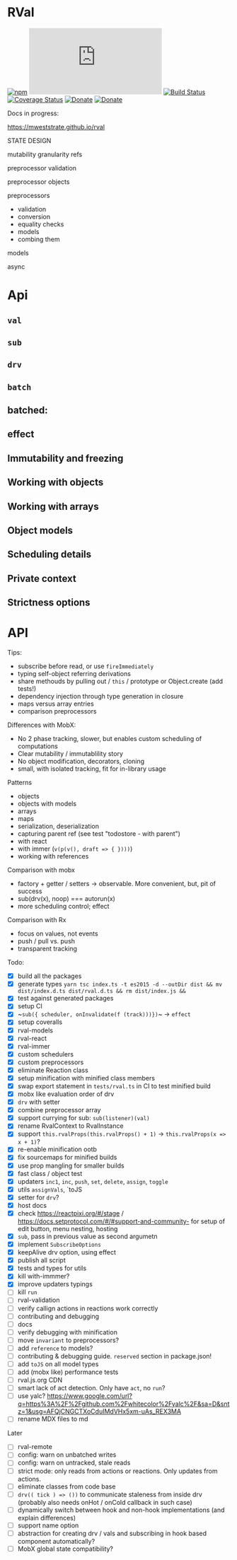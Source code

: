 # RVal


[![npm](https://img.shields.io/npm/v/rval.svg)](https://www.npmjs.com/package/rval) [![size](http://img.badgesize.io/https://unpkg.com/rval/dist/core.mjs?compression=gzip)](http://img.badgesize.io/https://unpkg.com/rval/dist/core.mjs?compression=gzip) [![Build Status](https://travis-ci.org/mweststrate/rval.svg?branch=master)](https://travis-ci.org/mweststrate/rval) [![Coverage Status](https://coveralls.io/repos/github/mweststrate/rval/badge.svg?branch=master)](https://coveralls.io/github/mweststrate/rval?branch=master) [![Donate](https://img.shields.io/badge/Donate-PayPal-green.svg)](https://www.paypal.me/michelweststrate) [![Donate](https://img.shields.io/badge/donate-buy%20me%20a%20coffee-orange.svg)](https://www.buymeacoffee.com/mweststrate)


Docs in progress:

https://mweststrate.github.io/rval

STATE DESIGN

mutability granularity
refs

preprocessor validation

preprocessor objects

preprocessors
 - validation
 - conversion
 - equality checks
 - models
 - combing them


models


async


# Api

## `val`

## `sub`

## `drv`

## `batch`

## batched:

## effect

## Immutability and freezing

## Working with objects

## Working with arrays

## Object models

## Scheduling details

## Private context

## Strictness options

# API


Tips:
- subscribe before read, or use `fireImmediately`
- typing self-object referring derivations
- share methouds by pulling out / `this` / prototype or Object.create (add tests!)
- dependency injection through type generation in closure
- maps versus array entries
- comparison preprocessors

Differences with MobX:

- No 2 phase tracking, slower, but enables custom scheduling of computations
- Clear mutability / immutablility story
- No object modification, decorators, cloning
- small, with isolated tracking, fit for in-library usage

Patterns

- objects
- objects with models
- arrays
- maps
- serialization, deserialization
- capturing parent ref (see test "todostore - with parent")
- with react
- with immer (`v(p(v(), draft => { })))`)
- working with references

Comparison with mobx
- factory + getter / setters -> observable. More convenient, but, pit of success
- sub(drv(x), noop) === autorun(x)
- more scheduling control; effect

Comparison with Rx
- focus on values, not events
- push / pull vs. push
- transparent tracking

Todo:

* [x] build all the packages
* [x] generate types `yarn tsc index.ts -t es2015 -d --outDir dist && mv dist/index.d.ts dist/rval.d.ts && rm dist/index.js &&`
* [x] test against generated packages
* [x] setup CI
* [x] ~`sub({ scheduler, onInvalidate(f (track)))})`~ -> `effect`
* [x] setup coveralls
* [x] rval-models
* [x] rval-react
* [x] rval-immer
* [x] custom schedulers
* [x] custom preprocessors
* [x] eliminate Reaction class
* [x] setup minification with minified class members
* [x] swap export statement in `tests/rval.ts` in CI to test minified build
* [x] mobx like evaluation order of drv
* [x] `drv` with setter
* [x] combine preprocessor array
* [x] support currying for sub: `sub(listener)(val)`
* [x] rename RvalContext to RvalInstance
* [x] support `this.rvalProps(this.rvalProps() + 1)` -> `this.rvalProps(x => x + 1)`?
* [x] re-enable minification ootb
* [x] fix sourcemaps for minified builds
* [x] use prop mangling for smaller builds
* [x] fast class / object test
* [x] updaters `inc1`, `inc`, `push`, `set`, `delete`, `assign`, `toggle`
* [x] utils `assignVals`, `toJS
* [x] setter for `drv`?
* [x] host docs
* [x] check https://reactpixi.org/#/stage / https://docs.setprotocol.com/#/#support-and-community- for setup of edit button, menu nesting, hosting
* [x] `sub`, pass in previous value as second argumetn
* [x] implement `SubscribeOptions`
* [x] keepAlive drv option, using effect
* [x] publish all script
* [x] tests and types for utils
* [x] kill with-immmer?
* [x] improve updaters typings
* [ ] kill `run`
* [ ] rval-validation
* [ ] verify callign actions in reactions work correctly
* [ ] contributing and debugging
* [ ] docs
* [ ] verify debugging with minification
* [ ] move `invariant` to preprocessors?
* [ ] add `reference` to models?
* [ ] contributing & debugging guide. `reserved` section in package.json!
* [ ] add `toJS` on all model types
* [ ] add (mobx like) performance tests
* [ ] rval.js.org CDN
* [ ] smart lack of act detection. Only have `act`, no `run`?
* [ ] use yalc? https://www.google.com/url?q=https%3A%2F%2Fgithub.com%2Fwhitecolor%2Fyalc%2F&sa=D&sntz=1&usg=AFQjCNGCTXoCduIMdVHx5xm-uAs_REX3MA
* [ ] rename MDX files to md

Later
* [ ] rval-remote
* [ ] config: warn on unbatched writes
* [ ] config: warn on untracked, stale reads
* [ ] strict mode: only reads from actions or reactions. Only updates from actions. 
* [ ] eliminate classes from code base
* [ ] `drv(( tick ) => ())` to communicate staleness from inside drv (probably also needs onHot / onCold callback in such case)
* [ ] dynamically switch between hook and non-hook implementations (and explain differences)
* [ ] support name option
* [ ] abstraction for creating drv / vals and subscribing in hook based component automatically?
* [ ] MobX global state compatibility?